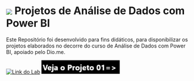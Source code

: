 <h1>
    <a href="https://www.dio.me/">
     <img align="center" width="40px" src="https://hermes.digitalinnovation.one/assets/diome/logo-minimized.png"></a>
    <span>Projetos de Análise de Dados com Power BI</span>
</h1>

Este Repositório foi desenvolvido para fins didáticos, para disponibilizar os projetos elaborados no decorre do curso de Análise de Dados com Power BI, apoiado pelo Dio.me.

[![Link do Lab](https://img.shields.io/badge/▶-000?style=for-the-badge&logo=movie&logoColor=E94D5F)](https://github.com/WeberGoncalves/Dio-Analise-Dados-Power-BI/tree/main/Projeto01) 
[![Link do Lab](/img/VejaProjeto01.png)](https://github.com/WeberGoncalves/Dio-Analise-Dados-Power-BI/tree/main/Projeto01)



